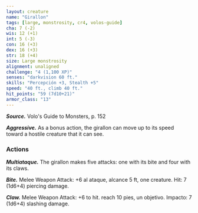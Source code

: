 ```yaml
---
layout: creature
name: "Girallon"
tags: [large, monstrosity, cr4, volos-guide]
cha: 7 (-2)
wis: 12 (+1)
int: 5 (-3)
con: 16 (+3)
dex: 16 (+3)
str: 18 (+4)
size: Large monstrosity
alignment: unaligned
challenge: "4 (1,100 XP)"
senses: "darkvision 60 ft."
skills: "Percepción +3, Stealth +5"
speed: "40 ft., climb 40 ft."
hit_points: "59 (7d10+21)"
armor_class: "13"
---
```


***Source.*** Volo's Guide to Monsters, p. 152

***Aggressive.*** As a bonus action, the girallon can move up to its speed toward a hostile creature that it can see.

### Actions

***Multiataque.*** The girallon makes five attacks: one with its bite and four with its claws.

***Bite.*** Melee Weapon Attack: +6 al ataque, alcance 5 ft, one creature. Hit: 7 (1d6+4) piercing damage.

***Claw.*** Melee Weapon Attack: +6 to hit. reach 10 pies, un objetivo. Impacto: 7 (1d6+4) slashing damage.